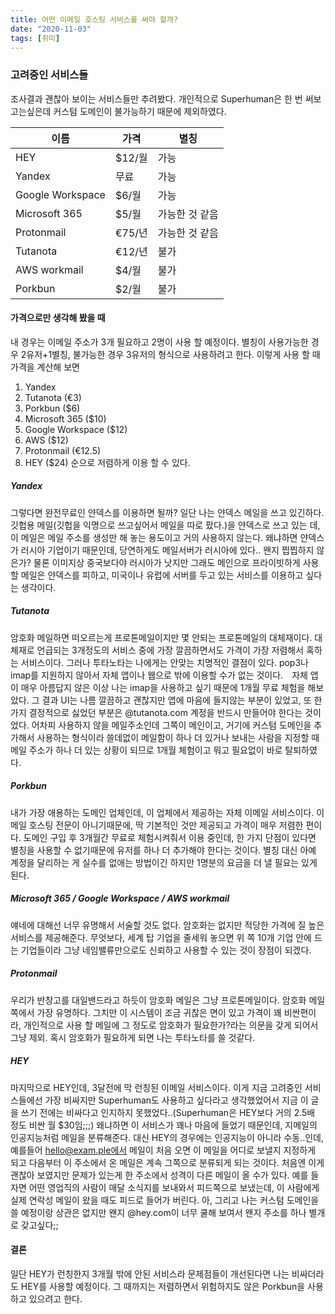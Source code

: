 ```yaml
---
title: 어떤 이메일 호스팅 서비스를 써야 할까?
date: "2020-11-03"
tags: [취미]
---
```


### 고려중인 서비스들
조사결과 괜찮아 보이는 서비스들만 추려봤다. 개인적으로 Superhuman은 한 번 써보고는싶은데 커스텀 도메인이 불가능하기 때문에 제외하였다.

|이름|가격|별칭|
|---|---|---|
|HEY|$12/월|가능|
|Yandex|무료|가능|
|Google Workspace|$6/월|가능|
|Microsoft 365|$5/월|가능한 것 같음|
|Protonmail|€75/년|가능한 것 같음|
|Tutanota|€12/년|불가|
|AWS workmail|$4/월|불가|
|Porkbun|$2/월|불가|

#### 가격으로만 생각해 봤을 때
내 경우는 이메일 주소가 3개 필요하고 2명이 사용 할 예정이다. 별칭이 사용가능한 경우 2유저+1별칭, 불가능한 경우 3유저의 형식으로 사용하려고 한다. 이렇게 사용 할 때 가격을 계산해 보면  
1. Yandex
2. Tutanota (€3)
3. Porkbun ($6)
4. Microsoft 365 ($10)
5. Google Workspace ($12)
6. AWS ($12)
7. Protonmail (€12.5)
8. HEY ($24)
순으로 저렴하게 이용 할 수 있다.

##### Yandex
그렇다면 완전무료인 얀덱스를 이용하면 될까? 일단 나는 얀덱스 메일을 쓰고 있긴하다. 깃헙용 메일(깃헙을 익명으로 쓰고싶어서 메일을 따로 팠다.)을 얀덱스로 쓰고 있는 데, 이 메일은 메일 주소를 생성만 해 놓는 용도이고 거의 사용하지 않는다. 왜냐하면 얀덱스가 러시아 기업이기 때문인데, 당연하게도 메일서버가 러시아에 있다.. 왠지 찝찝하지 않은가? 물론 이미지상 중국보다야 러시아가 낫지만 그래도 메인으로 프라이빗하게 사용 할 메일은 얀덱스를 피하고, 미국이나 유럽에 서버를 두고 있는 서비스를 이용하고 싶다는 생각이다.

##### Tutanota
암호화 메일하면 떠오르는게 프로톤메일이지만 몇 안되는 프로톤메일의 대체재이다. 대체재로 언급되는 3개정도의 서비스 중에 가장 깔끔하면서도 가격이 가장 저렴해서 혹하는 서비스이다. 그러나 투타노타는 나에게는 안맞는 치명적인 결점이 있다. pop3나 imap를 지원하지 않아서 자체 앱이나 웹으로 밖에 이용할 수가 없는 것이다.　자체 앱이 매우 아름답지 않은 이상 나는 imap을 사용하고 싶기 때문에 1개월 무료 체험을 해보았다. 그 결과 UI는 나름 깔끔하고 괜찮지만 앱에 마음에 들지않는 부분이 있었고, 또 한가지 결정적으로 싫었던 부분은 @tutanota.com 계정을 반드시 만들어야 한다는 것이었다. 어차피 사용하지 않을 메일주소인데 그쪽이 메인이고, 거기에 커스텀 도메인을 추가해서 사용하는 형식이라 쓸데없이 메일함이 하나 더 있거나 보내는 사람을 지정할 때 메일 주소가 하나 더 있는 상황이 되므로 1개월 체험이고 뭐고 필요없이 바로 탈퇴하였다.

##### Porkbun
내가 가장 애용하는 도메인 업체인데, 이 업체에서 제공하는 자체 이메일 서비스이다. 이메일 호스팅 전문이 아니기때문에, 딱 기본적인 것만 제공되고 가격이 매우 저렴한 편이다. 도메인 구입 후 3개월간 무료로 체험시켜줘서 이용 중인데, 한 가지 단점이 있다면 별칭을 사용할 수 없기때문에 유저를 하나 더 추가해야 한다는 것이다. 별칭 대신 아예 계정을 달리하는 게 실수를 없애는 방법이긴 하지만 1명분의 요금을 더 낼 필요는 있게 된다.

##### Microsoft 365 / Google Workspace / AWS workmail
얘네에 대해선 너무 유명해서 서술할 것도 없다. 암호화는 없지만 적당한 가격에 질 높은 서비스를 제공해준다. 무엇보다, 세계 탑 기업을 줄세워 놓으면 위 쪽 10개 기업 안에 드는 기업들이라 그냥 네임밸류만으로도 신뢰하고 사용할 수 있는 것이 장점이 되겠다.

##### Protonmail
우리가 반창고를 대일밴드라고 하듯이 암호화 메일은 그냥 프로톤메일이다. 암호화 메일쪽에서 가장 유명하다. 그치만 이 시스템이 조금 귀찮은 면이 있고 가격이 꽤 비싼편이라, 개인적으로 사용 할 메일에 그 정도로 암호화가 필요한가?라는 의문을 갖게 되어서 그냥 제외. 혹시 암호화가 필요하게 되면 나는 투타노타를 쓸 것같다.

##### HEY
마지막으로 HEY인데, 3달전에 막 런칭된 이메일 서비스이다. 이게 지금 고려중인 서비스들에선 가장 비싸지만 Superhuman도 사용하고 싶다라고 생각했었어서 지금 이 글을 쓰기 전에는 비싸다고 인지하지 못했었다..(Superhuman은 HEY보다 거의 2.5배 정도 비싼 월 $30임;;;) 왜냐하면 이 서비스가 꽤나 마음에 들었기 때문인데, 지메일의 인공지능처럼 메일을 분류해준다. 대신 HEY의 경우에는 인공지능이 아니라 수동..인데, 예를들어 hello@exam.ple에서 메일이 처음 오면 이 메일을 어디로 보낼지 지정하게 되고 다음부터 이 주소에서 온 메일은 계속 그쪽으로 분류되게 되는 것이다. 처음엔 이게 괜찮아 보였지만 문제가 있는게 한 주소에서 성격이 다른 메일이 올 수가 있다. 예를 들자면 어떤 영업직의 사람이 매달 소식지를 보내와서 피드쪽으로 보냈는데, 이 사람에게 실제 연락성 메일이 왔을 때도 피드로 들어가 버린다. 아, 그리고 나는 커스텀 도메인을 쓸 예정이랑 상관은 없지만 왠지 @hey.com이 너무 쿨해 보여서 왠지 주소를 하나 별개로 갖고싶다;;

#### 결론
일단 HEY가 런칭한지 3개월 밖에 안된 서비스라 문제점들이 개선된다면 나는 비싸더라도 HEY를 사용할 예정이다. 그 때까지는 저렴하면서 위험하지도 않은 Porkbun을 사용하고 있으려고 한다.
